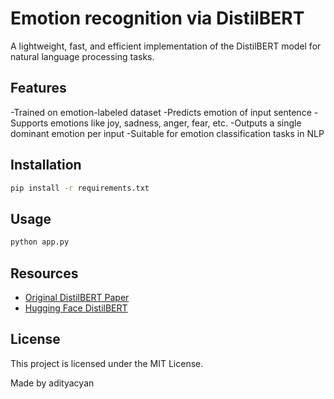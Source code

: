 # Emotion recognition via DistilBERT

A lightweight, fast, and efficient implementation of the DistilBERT model for natural language processing tasks.

## Features

-Trained on emotion-labeled dataset
-Predicts emotion of input sentence
-Supports emotions like joy, sadness, anger, fear, etc.
-Outputs a single dominant emotion per input
-Suitable for emotion classification tasks in NLP
## Installation

```bash
pip install -r requirements.txt

```

## Usage

```bash
python app.py

```



## Resources

- [Original DistilBERT Paper](https://arxiv.org/abs/1910.01108)
- [Hugging Face DistilBERT](https://huggingface.co/distilbert-base-uncased)

## License

This project is licensed under the MIT License.


Made by adityacyan
